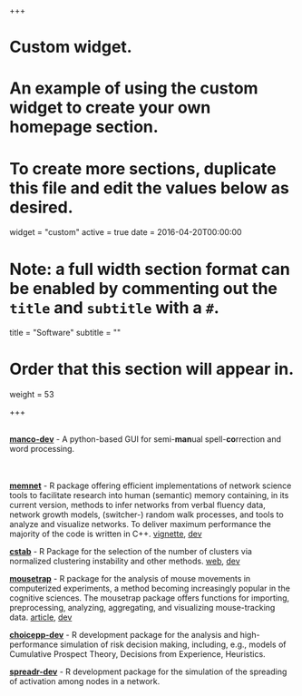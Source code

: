 +++
# Custom widget.
# An example of using the custom widget to create your own homepage section.
# To create more sections, duplicate this file and edit the values below as desired.
widget = "custom"
active = true
date = 2016-04-20T00:00:00

# Note: a full width section format can be enabled by commenting out the `title` and `subtitle` with a `#`.
title = "Software"
subtitle = ""

# Order that this section will appear in.
weight = 53

+++

<i class="fab fa-python fa-2x"></i><br> [**manco-dev**](https://github.com/dwulff/manco) - A python-based GUI for semi-<b>man</b>ual spell-<b>co</b>rrection and word processing.

<br><i class="fab fa-r-project fa-2x"></i><br> [**memnet**](https://cran.r-project.org/package=memnet) - R package offering efficient implementations of network science tools to facilitate research into human (semantic) memory containing, in its current version, methods to infer networks from verbal fluency data, network growth models, (switcher-) random walk processes, and tools to analyze and visualize networks. To deliver maximum performance the majority of the code is written in C++.  [vignette](https://cran.r-project.org/web/packages/memnet/vignettes/memnet.html), [dev](https://github.com/dwulff/memnet)

[**cstab**](https://cran.r-project.org/package=cstab) - R Package for the selection of the number of clusters via normalized clustering instability and other methods. [web](http://pascalkieslich.github.io/mousetrap/reference/mousetrap.html), [dev](https://github.com/PascalKieslich/mousetrap)

[**mousetrap**](https://cran.r-project.org/package=mousetrap) - R package for the analysis of mouse movements in computerized experiments, a method becoming increasingly popular in the cognitive sciences. The mousetrap package offers functions for importing, preprocessing, analyzing, aggregating, and visualizing mouse-tracking data. [article](pdf/HaslbeckWulff2018NormClust.pdf), [dev](https://github.com/jmbh/cstab)

[**choicepp-dev**](https://github.com/dwulff/choicepp) - R development package for the analysis and high-performance simulation of risk decision making, including, e.g., models of Cumulative Prospect Theory, Decisions from Experience, Heuristics.

[**spreadr-dev**](https://github.com/csqsiew/spreadr) - R development package for the simulation of the spreading of activation among nodes in a network.
